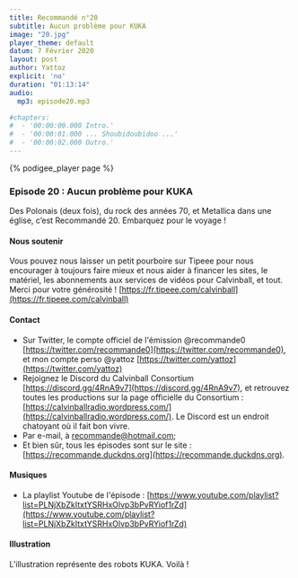 ```yaml
---
title: Recommandé n°20
subtitle: Aucun problème pour KUKA
image: "20.jpg"
player_theme: default
datum: 7 Février 2020
layout: post
author: Yattoz
explicit: 'no'
duration: "01:13:14"
audio:
  mp3: episode20.mp3

#chapters:
#  - '00:00:00.000 Intro.'
#  - '00:00:01.000 ... Shoubidoubidoo ...'
#  - '00:00:02.000 Outro.'
---
```


{% podigee_player page %}

### Episode 20 : Aucun problème pour KUKA

Des Polonais (deux fois), du rock des années 70, et Metallica dans une église, c’est Recommandé 20. Embarquez pour le voyage !

#### Nous soutenir 

Vous pouvez nous laisser un petit pourboire sur Tipeee pour nous encourager à toujours faire mieux et nous aider à financer les sites, le matériel, les abonnements aux services de vidéos pour Calvinball, et tout. Merci pour votre générosité ! [https://fr.tipeee.com/calvinball](https://fr.tipeee.com/calvinball)

#### Contact

- Sur Twitter, le compte officiel de l'émission @recommande0 [https://twitter.com/recommande0](https://twitter.com/recommande0), et mon compte perso @yattoz [https://twitter.com/yattoz](https://twitter.com/yattoz)
- Rejoignez le Discord du Calvinball Consortium [https://discord.gg/4RnA9v7](https://discord.gg/4RnA9v7), et retrouvez toutes les productions sur la page officielle du Consortium : [https://calvinballradio.wordpress.com/](https://calvinballradio.wordpress.com/). Le Discord est un endroit chatoyant où il fait bon vivre.
- Par e-mail, à recommande@hotmail.com;
- Et bien sûr, tous les épisodes sont sur le site : [https://recommande.duckdns.org](https://recommande.duckdns.org).

#### Musiques

  * La playlist Youtube de l'épisode : [https://www.youtube.com/playlist?list=PLNjXbZkItxtYSRHxOlvp3bPvRYiof1rZd](https://www.youtube.com/playlist?list=PLNjXbZkItxtYSRHxOlvp3bPvRYiof1rZd)

#### Illustration

L’illustration représente des robots KUKA. Voilà !

